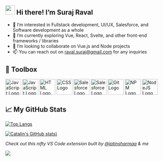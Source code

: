 <!---
ravalsuraj/ravalsuraj is a ✨ special ✨ repository because its `README.md` (this file) appears on your GitHub profile.
You can click the Preview link to take a look at your changes.
--->

<img src="https://raw.githubusercontent.com/MartinHeinz/MartinHeinz/master/wave.gif" width="30px"> Hi there! I’m Suraj Raval
---
- 👀 I’m interested in Fullstack development, UI/UX, Salesforce, and Software development as a whole
- 🌱 I’m currently exploring Vue, React, Svelte, and other front-end frameworks / libraries
- 💞️ I’m looking to collaborate on Vue.js and Node projects
- 📫 You can reach out on raval.suraj@gmail.com for any inquiries

🧰  Toolbox
---
<p>
<img src="https://cdn.worldvectorlogo.com/logos/logo-javascript.svg" alt="JavaScript Logo" width="50" height="50"/> 
<img src="https://cdn.worldvectorlogo.com/logos/vue-9.svg" alt="JavaScript Logo" width="50" height="50"/> 
<img src="https://cdn.worldvectorlogo.com/logos/html-1.svg" alt="HTML Logo" width="50" height="50"/>
<img src="https://cdn.worldvectorlogo.com/logos/css-3.svg" alt="CSS Logo" width="50" height="50"/>
<img src="https://cdn.worldvectorlogo.com/logos/salesforce-2.svg" alt="Salesforce Logo" 
width="50" height="50"/>
<img src="https://cdn.worldvectorlogo.com/logos/d3-2.svg" alt="Salesforce Logo" width="50" height="50"/>
<img src="https://cdn.worldvectorlogo.com/logos/git-icon.svg" alt="Git Logo" width="50" height="50"/>
<img src="https://cdn.worldvectorlogo.com/logos/npm-square-red-1.svg" alt="NPM Logo" width="50" height="50"/>
<img src="https://cdn.worldvectorlogo.com/logos/nodejs-1.svg" alt="NodeJS Logo" width="50" height="50"/>
</p>



## &#x1f4c8; My GitHub Stats

[![Top Langs](https://github-readme-stats.vercel.app/api/top-langs/?username=ravalsuraj&theme=vue-dark&show_icons=true)](https://github.com/anuraghazra/github-readme-stats)

[![Catalin's GitHub stats](https://github-readme-stats.vercel.app/api?username=ravalsuraj&theme=vue-dark&count_private=true&show_icons=true))](https://github.com/anuraghazra/github-readme-stats)

<p><em>Check out this nifty VS Code extension built by <a href="https://github.com/jatinsharmaa">@jatinsharmaa</a> & me</em></p>
<a href="https://github.com/anuraghazra/convoychat">
  <img align="center" src="https://github-readme-stats.vercel.app/api/pin/?username=jatinsharmaa&repo=CodeSnippetsforSalesforce&theme=vue-dark" />
</a>

<!---
ravalsuraj/ravalsuraj is a ✨ special ✨ repository because its `README.md` (this file) appears on your GitHub profile.
You can click the Preview link to take a look at your changes.
--->
